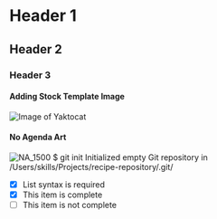 # Header 1
## Header 2
### Header 3
#### Adding Stock Template Image
![Image of Yaktocat](https://octodex.github.com/images/yaktocat.png)
#### No Agenda Art
![NA_1500](https://user-images.githubusercontent.com/118851511/206740982-d2696cae-26a5-4ac2-ad36-27cb4526d19f.png)
$ git init
Initialized empty Git repository in /Users/skills/Projects/recipe-repository/.git/
- [x] List syntax is required
- [x] This item is complete
- [ ] This item is not complete

